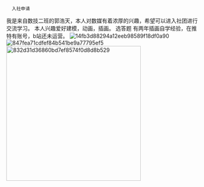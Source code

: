       入社申请
  我是来自数技二班的郭浩天，本人对数媒有着浓厚的兴趣，希望可以进入社团进行交流学习。
  本人兴趣爱好建模，动画，插画。
      选答题
  有两年插画自学经验，在推特有账号，b站还未运营。
  ![14fb3d88294a12eeb98589f18df0a90](https://github.com/guo0ht/ght_414join/assets/147317797/d949043f-9b5e-445d-9c04-a373c0d384a7)
![847fea71cdfef84b541be9a77795ef5](https://github.com/guo0ht/ght_414join/assets/147317797/00b7b839-8456-4883-b3d5-57af86448869)
<img width="354" alt="832d31d36860bd7ef8574f0d8d8b529" src="https://github.com/guo0ht/ght_414join/assets/147317797/8b90d958-07dc-4bb3-9aa1-a8b95c3ba0d0">

